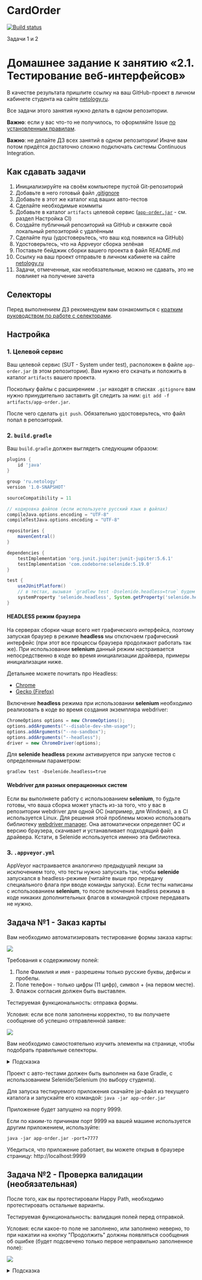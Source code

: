 # CardOrder
[![Build status](https://ci.appveyor.com/api/projects/status/exla9vhkx4ffi38c?svg=true)](https://ci.appveyor.com/project/Kirilova2022/cardorder)

Задачи 1 и 2

# Домашнее задание к занятию «2.1. Тестирование веб-интерфейсов»

В качестве результата пришлите ссылку на ваш GitHub-проект в личном кабинете студента на сайте [netology.ru](https://netology.ru).

Все задачи этого занятия нужно делать в одном репозитории.

**Важно**: если у вас что-то не получилось, то оформляйте Issue [по установленным правилам](../report-requirements.md).

**Важно**: не делайте ДЗ всех занятий в одном репозитории! Иначе вам потом придётся достаточно сложно подключать системы Continuous Integration.

## Как сдавать задачи

1. Инициализируйте на своём компьютере пустой Git-репозиторий
1. Добавьте в него готовый файл [.gitignore](../.gitignore)
1. Добавьте в этот же каталог код ваших авто-тестов
1. Сделайте необходимые коммиты
1. Добавьте в каталог `artifacts` целевой сервис ([`app-order.jar`](app-order.jar) - см. раздел Настройка CI)
1. Создайте публичный репозиторий на GitHub и свяжите свой локальный репозиторий с удалённым
1. Сделайте пуш (удостоверьтесь, что ваш код появился на GitHub)
1. Удостоверьтесь, что на Appveyor сборка зелёная
1. Поставьте бейджик сборки вашего проекта в файл README.md
1. Ссылку на ваш проект отправьте в личном кабинете на сайте [netology.ru](https://netology.ru)
1. Задачи, отмеченные, как необязательные, можно не сдавать, это не повлияет на получение зачета

## Селекторы

Перед выполнением ДЗ рекомендуем вам ознакомиться с [кратким руководством по работе с селекторами](selectors.md).

## Настройка
    
### 1. Целевой сервис

Ваш целевой сервис (SUT - System under test), расположен в файле `app-order.jar` (в этом репозитории). Вам нужно его скачать и положить в каталог `artifacts` вашего проекта.

Поскольку файлы с расширением `.jar` находят в списках `.gitignore` вам нужно принудительно заставить git следить за ним: `git add -f artifacts/app-order.jar`.

После чего сделать `git push`. Обязательно удостоверьтесь, что файл попал в репозиторий.

### 2. `build.gradle`

Ваш `build.gradle` должен выглядеть следующим образом:

```groovy
plugins {
    id 'java'
}

group 'ru.netology'
version '1.0-SNAPSHOT'

sourceCompatibility = 11

// кодировка файлов (если используете русский язык в файлах)
compileJava.options.encoding = "UTF-8"
compileTestJava.options.encoding = "UTF-8"

repositories {
    mavenCentral()
}

dependencies {
    testImplementation 'org.junit.jupiter:junit-jupiter:5.6.1'
    testImplementation 'com.codeborne:selenide:5.19.0'
}

test {
    useJUnitPlatform()
    // в тестах, вызывая `gradlew test -Dselenide.headless=true` будем передавать этот параметр в JVM (где его подтянет Selenide)
    systemProperty 'selenide.headless', System.getProperty('selenide.headless')
}
```

#### **HEADLESS режим браузера**

На серверах сборки чаще всего нет графического интерфейса, поэтому запуская браузер в режиме **headless** мы отключаем графический интерфейс (при этот все процессы браузера продолжают работать так же).
При использовании **selenium** данный режим настраивается непосредственно в коде во время инициализации драйвера, примеры инициализации ниже.

Детальнее можете почитать про Headless:
- [Chrome](https://www.chromestatus.com/features/5678767817097216)
- [Gecko (Firefox)](https://developer.mozilla.org/en-US/docs/Mozilla/Firefox/Headless_mode)

Включение **headless** режима при использовании **selenium** необходимо реализовать в коде во время создания экземпляра webdriver:  

```java
ChromeOptions options = new ChromeOptions();
options.addArguments("--disable-dev-shm-usage");
options.addArguments("--no-sandbox");
options.addArguments("--headless");
driver = new ChromeDriver(options);
```

Для **selenide** **headless** режим активируется при запуске тестов с определенным параметром:  
```
gradlew test -Dselenide.headless=true
```

#### **Webdriver для разных операционных систем**

Если вы выполняете работу с использованием **selenium**, то будьте готовы, что ваша сборка может упасть из-за того, что у вас в репозитории webdriver для одной ОС (например, для Windows), а в CI используется Linux. Для решения этой проблемы можно использовать библиотеку [webdriver manager](https://github.com/bonigarcia/webdrivermanager). Она автоматически определяет ОС и версию браузера, скачивает и устанавливает подходящий файл драйвера. Кстати, в Selenide используется именно эта библиотека.

### 3. `.appveyor.yml`

AppVeyor настраивается аналогично предыдущей лекции за исключением того, что тесты нужно запускать так, чтобы **selenide** запускался в headless-режиме (читайте выше про передачу специального флага при вводе команды запуска). Если тесты написаны с использованием **selenium**, то после включения headless режима в коде никаких дополнительных флагов в командной строке передавать не нужно.

## Задача №1 - Заказ карты

Вам необходимо автоматизировать тестирование формы заказа карты:

![](pic/order.png)

Требования к содержимому полей:
1. Поле Фамилия и имя - разрешены только русские буквы, дефисы и пробелы.
2. Поле телефон - только цифры (11 цифр), символ + (на первом месте).
3. Флажок согласия должен быть выставлен.

Тестируемая функциональность: отправка формы.

Условия: если все поля заполнены корректно, то вы получаете сообщение об успешно отправленной заявке:

![](pic/success.jpg)

Вам необходимо самостоятельно изучить элементы на странице, чтобы подобрать правильные селекторы.

<details>
    <summary>Подсказка</summary>

    Смотрите на `data-test-id` и внутри него ищите нужный вам `input` - используйте вложенность для селекторов.
</details>

Проект с авто-тестами должен быть выполнен на базе Gradle, с использованием Selenide/Selenium (по выбору студента).

Для запуска тестируемого приложения скачайте jar-файл из текущего каталога и запускайте его командой:
`java -jar app-order.jar`

Приложение будет запущено на порту 9999.

Если по каким-то причинам порт 9999 на вашей машине используется другим приложением, используйте:

`java -jar app-order.jar -port=7777`

Убедиться, что приложение работает, вы можете открыв в браузере страницу: http://localhost:9999

## Задача №2 - Проверка валидации (необязательная)

После того, как вы протестировали Happy Path, необходимо протестировать остальные варианты.

Тестируемая функциональность: валидация полей перед отправкой.

Условия: если какое-то поле не заполнено, или заполнено неверно, то при нажатии на кнопку "Продолжить" должны появляться сообщения об ошибке (будет подсвечено только первое неправильно заполненное поле):

![](pic/error.png)

<details>
    <summary>Подсказка</summary>

    У некоторых элементов на странице появится css-класс `input_invalid`.
</details>
